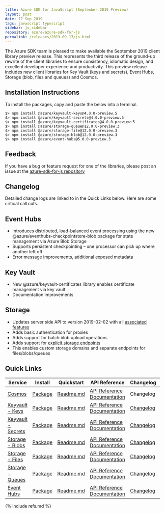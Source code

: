 ```yaml
---
title: Azure SDK for JavaScript (September 2019 Preview)
layout: post
date: 17 Sep 2019
tags: javascript typescript
sidebar: js_sidebar
repository: azure/azure-sdk-for-js
permalink: /releases/2019-09-17/js.html
---
```


The Azure SDK team is pleased to make available the September 2019 client library preview release. This represents the third release of the ground-up rewrite of the client libraries to ensure consistency, idiomatic design, and excellent developer experience and productivity. This preview release includes new client libraries for Key Vault (keys and secrets), Event Hubs, Storage (blob, files and queues) and Cosmos.

## Installation Instructions
To install the packages, copy and paste the below into a terminal.
  
    $> npm install @azure/keyvault-keys@4.0.0-preview.5
    $> npm install @azure/keyvault-secrets@4.0.0-preview.5
    $> npm install @azure/keyvault-certificates@4.0.0-preview.5
    $> npm install @azure/storage-queue@12.0.0-preview.3
    $> npm install @azure/storage-file@12.0.0-preview.3
    $> npm install @azure/storage-blob@12.0.0-preview.3
    $> npm install @azure/event-hubs@5.0.0-preview.3

## Feedback
If you have a bug or feature request for one of the libraries, please post an issue at the [azure-sdk-for-js repository](https://github.com/azure/azure-sdk-for-js/issues)

## Changelog
Detailed change logs are linked to in the Quick Links below. Here are some critical call outs.

## Event Hubs
-	Introduces distributed, load-balanced event processing using the new @azure/eventhubs-checkpointstore-blob package for state management via Azure Blob Storage
-	Supports persistent checkpointing – one processor can pick up where another left off
-	Error message improvements, additional exposed metadata

## Key Vault
-	New @azure/keyvault-certificates library enables certificate management via key vault
-	Documentation improvements

## Storage
-	Updates server side API to version 2019-02-02 with all [associated features](https://docs.microsoft.com/en-us/rest/api/storageservices/versioning-for-the-azure-storage-services)
-	Adds basic authentication for proxies
-	Adds support for batch blob upload operations
-	Adds support for [explicit storage endpoints](https://docs.microsoft.com/en-us/azure/storage/common/storage-configure-connection-string#create-a-connection-string-for-an-explicit-storage-endpoint)
  -	This enables custom storage domains and separate endpoints for files/blobs/queues


## Quick Links

| Service  | Install | Quickstart |  API Reference | Changelog | Samples |
| -- | -- | -- | -- | -- | -- |
| [Cosmos](https://azure.microsoft.com/en-us/services/cosmos-db/) | [Package](https://www.npmjs.com/package/@azure/cosmos/v/next) | [Readme.md](https://github.com/Azure/azure-cosmos-js/blob/v3/README.md) | [API Reference Documentation](https://azure.github.io/azure-cosmos-js/) | Changelog | [Samples](https://github.com/Azure/azure-cosmos-js/tree/v3/samples) |
| [Keyvault - Keys](https://azure.microsoft.com/en-us/services/key-vault/) | [Package](https://www.npmjs.com/package/@azure/keyvault-keys/v/4.0.0-preview.5) | [Readme.md](https://github.com/Azure/azure-sdk-for-js/tree/master/sdk/keyvault/keyvault-keys) | [API Reference Documentation](https://azure.github.io/azure-sdk-for-js/keyvault-keys) | [Changelog](https://github.com/Azure/azure-sdk-for-js/releases/tag/%40azure%2Fkeyvault-keys_4.0.0-preview.5)  | [Samples](https://github.com/Azure/azure-sdk-for-js/tree/master/sdk/keyvault/keyvault-keys/samples) |
| [Keyvault - Secrets](https://azure.microsoft.com/en-us/services/key-vault/) | [Package](https://www.npmjs.com/package/@azure/keyvault-secrets/v/4.0.0-preview.5) | [Readme.md](https://github.com/Azure/azure-sdk-for-js/tree/master/sdk/keyvault/keyvault-secrets) | [API Reference Documentation](https://azure.github.io/azure-sdk-for-js/keyvault-secrets) | [Changelog](https://github.com/Azure/azure-sdk-for-js/releases/tag/%40azure%2Fkeyvault-secrets_4.0.0-preview.5) | [Samples](https://github.com/Azure/azure-sdk-for-js/tree/master/sdk/keyvault/keyvault-secrets/samples) |
| [Storage - Blobs](https://docs.microsoft.com/en-us/azure/storage/blobs/storage-blobs-overview) | [Package](https://www.npmjs.com/package/@azure/storage-blob/v/12.0.0-preview.3) | [Readme.md](https://github.com/Azure/azure-sdk-for-js/tree/feature/storage/sdk/storage/storage-blob) | [API Reference Documentation](https://azure.github.io/azure-sdk-for-js/storage-blob/index.html) | [Changelog](https://github.com/Azure/azure-sdk-for-js/releases/tag/%40azure%2Fstorage-blob_12.0.0-preview.3) | [Samples](https://github.com/Azure/azure-sdk-for-js/tree/feature/storage/sdk/storage/storage-blob/samples) |
| [Storage - Files](https://docs.microsoft.com/en-us/azure/storage/files/storage-files-introduction) | [Package](https://www.npmjs.com/package/@azure/storage-file/v/12.0.0-preview.3) | [Readme.md](https://github.com/Azure/azure-sdk-for-js/tree/feature/storage/sdk/storage/storage-file) | [API Reference Documentation](https://azure.github.io/azure-sdk-for-js/storage-file/index.html) | [Changelog](https://github.com/Azure/azure-sdk-for-js/releases/tag/%40azure%2Fstorage-file_12.0.0-preview.3) | [Samples](https://github.com/Azure/azure-sdk-for-js/tree/feature/storage/sdk/storage/storage-blob/samples) |
| [Storage - Queues](https://docs.microsoft.com/en-us/azure/storage/queues/storage-dotnet-how-to-use-queues) | [Package](https://www.npmjs.com/package/@azure/storage-queue/v/12.0.0-preview.3) | [Readme.md](https://github.com/Azure/azure-sdk-for-js/tree/feature/storage/sdk/storage/storage-queue) | [API Reference Documentation](https://azure.github.io/azure-sdk-for-js/storage-queue/index.html) | [Changelog](https://github.com/Azure/azure-sdk-for-js/releases/tag/%40azure%2Fstorage-queue_12.0.0-preview.3) | [Samples](https://github.com/Azure/azure-sdk-for-js/tree/feature/storage/sdk/storage/storage-queue/samples) |
| [Event Hubs](https://azure.microsoft.com/en-us/services/event-hubs/) | [Package](https://www.npmjs.com/package/@azure/event-hubs/v/5.0.0-preview.3) | [Readme.md](https://github.com/Azure/azure-sdk-for-js/tree/master/sdk/eventhub/event-hubs) | [API Reference Documentation](https://azure.github.io/azure-sdk-for-js/event-hubs/index.html) | [Changelog](https://github.com/Azure/azure-sdk-for-js/releases/tag/%40azure%2Fevent-hubs_5.0.0-preview.3) | [Samples](https://github.com/Azure/azure-sdk-for-js/tree/master/sdk/eventhub/event-hubs/samples) |

{% include refs.md %}
